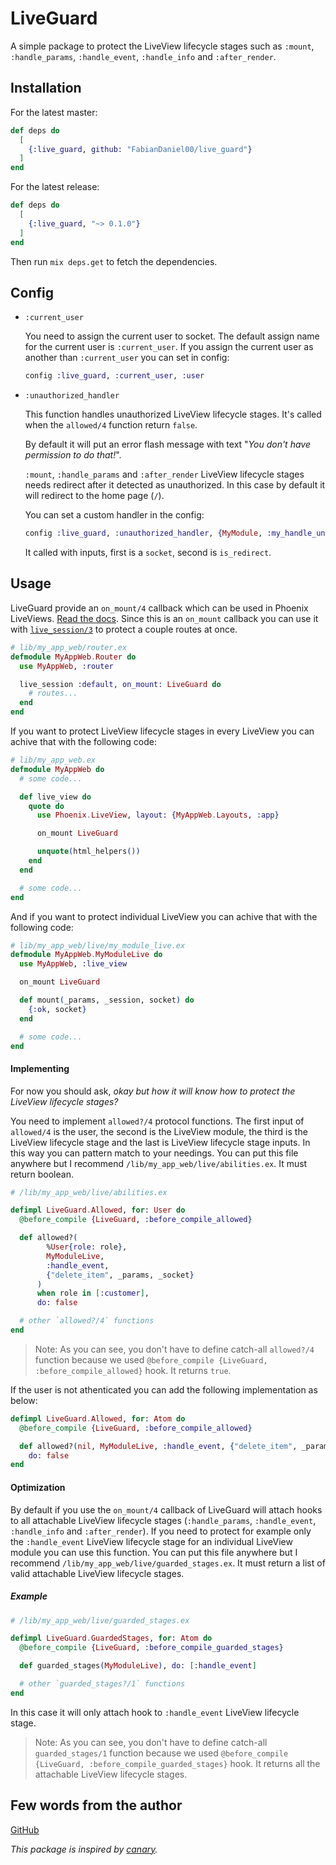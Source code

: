 # LiveGuard

A simple package to protect the LiveView lifecycle stages such as `:mount`, `:handle_params`, `:handle_event`, `:handle_info` and `:after_render`.

## Installation

For the latest master:
```elixir
def deps do
  [
    {:live_guard, github: "FabianDaniel00/live_guard"}
  ]
end
```
For the latest release:
```elixir
def deps do
  [
    {:live_guard, "~> 0.1.0"}
  ]
end
```
Then run `mix deps.get` to fetch the dependencies.

## Config

- `:current_user`

  You need to assign the current user to socket.
  The default assign name for the current user is `:current_user`.
  If you assign the current user as another than `:current_user` you can set in config:
  ```elixir
  config :live_guard, :current_user, :user
  ```

- `:unauthorized_handler`

  This function handles unauthorized LiveView lifecycle stages.
  It's called when the `allowed/4` function return `false`.

  By default it will put an error flash message with text "_You don't have permission to do that!_".

  `:mount`, `:handle_params` and `:after_render` LiveView lifecycle stages needs redirect after it detected as unauthorized.
  In this case by default it will redirect to the home page (`/`).

  You can set a custom handler in the config:
  ```elixir
  config :live_guard, :unauthorized_handler, {MyModule, :my_handle_unauthorized}
  ```
  It called with inputs, first is a `socket`, second is `is_redirect`.

## Usage

LiveGuard provide an `on_mount/4` callback which can be used in Phoenix LiveViews. [Read the docs](https://hexdocs.pm/phoenix_live_view/Phoenix.LiveView.html#on_mount/1).
Since this is an `on_mount` callback you can use it with [`live_session/3`](https://hexdocs.pm/phoenix_live_view/Phoenix.LiveView.Router.html#live_session/3) to protect a couple routes at once.

```elixir
# lib/my_app_web/router.ex
defmodule MyAppWeb.Router do
  use MyAppWeb, :router

  live_session :default, on_mount: LiveGuard do
    # routes...
  end
end
```
If you want to protect LiveView lifecycle stages in every LiveView you can achive that with the following code:
```elixir
# lib/my_app_web.ex
defmodule MyAppWeb do
  # some code...

  def live_view do
    quote do
      use Phoenix.LiveView, layout: {MyAppWeb.Layouts, :app}

      on_mount LiveGuard

      unquote(html_helpers())
    end
  end

  # some code...
end
```
And if you want to protect individual LiveView you can achive that with the following code:
```elixir
# lib/my_app_web/live/my_module_live.ex
defmodule MyAppWeb.MyModuleLive do
  use MyAppWeb, :live_view

  on_mount LiveGuard

  def mount(_params, _session, socket) do
    {:ok, socket}
  end

  # some code...
end
```

#### Implementing

For now you should ask, _okay but how it will know how to protect the LiveView lifecycle stages?_

You need to implement `allowed?/4` protocol functions.
The first input of `allowed/4` is the user, the second is the LiveView module, the third is the LiveView lifecycle stage and the last is LiveView lifecycle stage inputs. In this way you can pattern match to your needings. You can put this file anywhere but I recommend `/lib/my_app_web/live/abilities.ex`.
It must return boolean.

```elixir
# /lib/my_app_web/live/abilities.ex

defimpl LiveGuard.Allowed, for: User do
  @before_compile {LiveGuard, :before_compile_allowed}

  def allowed?(
        %User{role: role},
        MyModuleLive,
        :handle_event,
        {"delete_item", _params, _socket}
      )
      when role in [:customer],
      do: false

  # other `allowed?/4` functions
end
```
> Note: As you can see, you don't have to define catch-all `allowed?/4` function because we used `@before_compile {LiveGuard, :before_compile_allowed}` hook. It returns `true`.

If the user is not athenticated you can add the following implementation as below:
```elixir
defimpl LiveGuard.Allowed, for: Atom do
  @before_compile {LiveGuard, :before_compile_allowed}

  def allowed?(nil, MyModuleLive, :handle_event, {"delete_item", _params, _socket}),
    do: false
end
```

#### Optimization

By default if you use the `on_mount/4` callback of LiveGuard will attach hooks to all attachable LiveView lifecycle stages (`:handle_params`, `:handle_event`, `:handle_info` and `:after_render`).
If you need to protect for example only the `:handle_event` LiveView lifecycle stage for an individual LiveView module you can use this function. You can put this file anywhere but I recommend `/lib/my_app_web/live/guarded_stages.ex`.
It must return a list of valid attachable LiveView lifecycle stages.

##### Example

```elixir
# /lib/my_app_web/live/guarded_stages.ex

defimpl LiveGuard.GuardedStages, for: Atom do
  @before_compile {LiveGuard, :before_compile_guarded_stages}

  def guarded_stages(MyModuleLive), do: [:handle_event]

  # other `guarded_stages?/1` functions
end
```
In this case it will only attach hook to `:handle_event` LiveView lifecycle stage.
> Note: As you can see, you don't have to define catch-all `guarded_stages/1` function because we used `@before_compile {LiveGuard, :before_compile_guarded_stages}` hook. It returns all the attachable LiveView lifecycle stages.

## Few words from the author
[GitHub](https://github.com/FabianDaniel00/live_guard)

_This package is inspired by [canary](https://github.com/cpjk/canary)._
